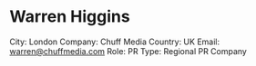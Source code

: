 # Warren Higgins

City: London
Company: Chuff Media
Country: UK
Email: warren@chuffmedia.com
Role: PR
Type: Regional PR Company